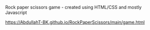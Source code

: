 Rock paper scissors game - created using HTML/CSS and mostly Javascript

https://AbdullahT-BK.github.io/RockPaperScissors/main/game.html

